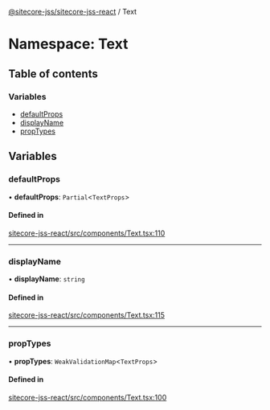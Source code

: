 [@sitecore-jss/sitecore-jss-react](../README.md) / Text

# Namespace: Text

## Table of contents

### Variables

- [defaultProps](Text.md#defaultprops)
- [displayName](Text.md#displayname)
- [propTypes](Text.md#proptypes)

## Variables

### defaultProps

• **defaultProps**: `Partial`\<`TextProps`\>

#### Defined in

[sitecore-jss-react/src/components/Text.tsx:110](https://github.com/Sitecore/jss/blob/a9a4cb30d/packages/sitecore-jss-react/src/components/Text.tsx#L110)

___

### displayName

• **displayName**: `string`

#### Defined in

[sitecore-jss-react/src/components/Text.tsx:115](https://github.com/Sitecore/jss/blob/a9a4cb30d/packages/sitecore-jss-react/src/components/Text.tsx#L115)

___

### propTypes

• **propTypes**: `WeakValidationMap`\<`TextProps`\>

#### Defined in

[sitecore-jss-react/src/components/Text.tsx:100](https://github.com/Sitecore/jss/blob/a9a4cb30d/packages/sitecore-jss-react/src/components/Text.tsx#L100)
